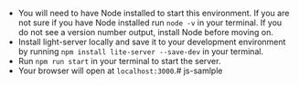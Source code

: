 - You will need to have Node installed to start this environment. If you are not sure if you have Node installed run `node -v` in your terminal. If you do not see a version number output, install Node before moving on.
- Install light-server locally and save it to your development environment by running `npm install lite-server --save-dev` in your terminal.
- Run `npm run start` in your terminal to start the server.
- Your browser will open at `localhost:3000`.# js-samlple
